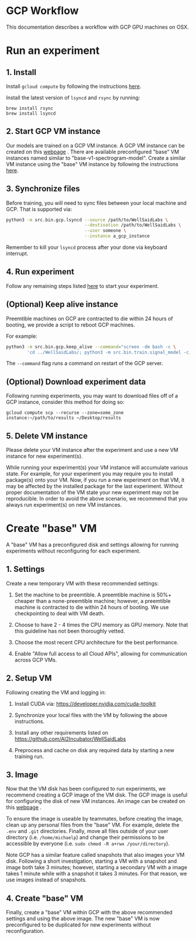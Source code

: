 
# GCP Workflow

This documentation describes a workflow with GCP GPU machines on OSX.

# Run an experiment

## 1. Install

Install ``gcloud compute`` by following the instructions
[here](https://cloud.google.com/compute/docs/gcloud-compute/).

Install the latest version of `lsyncd` and `rsync` by running:
```
brew install rsync
brew install lsyncd
```

## 2. Start GCP VM instance

Our models are trained on a GCP VM instance. A GCP VM instance can be created on this
[webpage](https://console.cloud.google.com/compute/instances?project=mythical-runner-203817&instancessize=50)
. There are available preconfigured "base" VM instances named similar to
"base-v1-spectrogram-model". Create a similar VM instance using the "base" VM instance by following
the instructions
[here](https://cloud.google.com/compute/docs/instances/create-vm-from-similar-instance).

## 3. Synchronize files

Before training, you will need to sync files between your local machine and GCP. That is supported
via:

```bash
python3 -m src.bin.gcp.lsyncd --source /path/to/WellSaidLabs \
                              --destination /path/to/WellSaidLabs \
                              --user someone \
                              --instance a_gcp_instance
```

Remember to kill your ``lsyncd`` process after your done via keyboard interrupt.

## 4. Run experiment

Follow any remaining steps listed [here](https://github.com/AI2Incubator/WellSaidLabs) to start
your experiment.

## (Optional) Keep alive instance

Preemtible machines on GCP are contracted to die within 24 hours of booting, we provide a script
to reboot GCP machines.

For example:

```bash
python3 -m src.bin.gcp.keep_alive --command="screen -dm bash -c \
        'cd ../WellSaidLabs/; python3 -m src.bin.train.signal_model -c;'"
```

The ``--command`` flag runs a command on restart of the GCP server.

## (Optional) Download experiment data

Following running experiments, you may want to download files off of a GCP instance, consider
this method for doing so:

```
gcloud compute scp --recurse --zone=some_zone instance:~/path/to/results ~/Desktop/results
```

## 5. Delete VM instance

Please delete your VM instance after the experiment and use a new VM instance for new experiment(s).

While running your experiment(s) your VM instance will accumulate various state. For example,
for your experiment you may require you to install package(s) onto your VM. Now, if you run a new
experiment on that VM, it may be affected by the installed package for the last experiment. Without
proper documentation of the VM state your new experiment may not be reproducible. In order to avoid
the above scenario, we recommend that you always run experiment(s) on new VM instances.

# Create "base" VM

A "base" VM has a preconfigured disk and settings allowing for running experiments without
reconfiguring for each experiment.

## 1. Settings

Create a new temporary VM with these recommended settings:

1. Set the machine to be preemtible. A preemtible machine is 50%+ cheaper than a none-preemtible
machine; however, a preemtible machine is contracted to die within 24 hours of booting. We use
checkpointing to deal with VM death.

2. Choose to have 2 - 4 times the CPU memory as GPU memory. Note that this guideline has not been
thoroughly vetted.

3. Choose the most recent CPU architecture for the best performance.

4. Enable "Allow full access to all Cloud APIs", allowing for communication across GCP VMs.

## 2. Setup VM

Following creating the VM and logging in:

1. Install CUDA via: https://developer.nvidia.com/cuda-toolkit

1. Synchronize your local files with the VM by following the above instructions.

1. Install any other requirements listed on https://github.com/AI2Incubator/WellSaidLabs

1. Preprocess and cache on disk any required data by starting a new training run.

## 3. Image

Now that the VM disk has been configured to run experiments, we recommend creating a GCP image of
the VM disk. The GCP image is useful for configuring the disk of new VM instances. An image can be
created on this
[webpage](https://console.cloud.google.com/compute/images?project=mythical-runner-203817&tab=images&imagessize=50)
.

To ensure the image is useable by teammates, before creating the image, clean up any personal
files from the "base" VM. For example, delete the ``.env`` and ``.git`` directories. Finally,
move all files outside of your user directory (i.e. ``/home/michaelp``) and change their permissions
to be accessible by everyone (i.e. ``sudo chmod -R a+rwx /your/directory``).

Note GCP has a similar feature called snapshots that also images your VM disk. Following a short
investigation, starting a VM with a snapshot and image both take 3 minutes; however, starting
a secondary VM with a image takes 1 minute while with a snapshot it takes 3 minutes. For that
reason, we use images instead of snapshots.

## 4. Create "base" VM

Finally, create a "base" VM within GCP with the above recommended settings and using the above
image. The new "base" VM is now preconfigured to be duplicated for new experiments without
reconfiguration.
